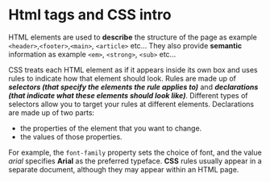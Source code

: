 # Html tags and CSS intro

HTML elements are used to **describe** the structure of the page as example `<header>`,`<footer>`,`<main>`, `<article>` etc...
They also provide **semantic** information as example `<em>`, `<strong>`, `<sub>` etc...

CSS treats each HTML element as if it appears inside its own box and uses rules to indicate how that element should look.
Rules are made up of **_selectors (that specify the elements the rule applies to)_** and **_declarations (that indicate what these elements should look like)_**. Different types of selectors allow you to target your rules at different elements. Declarations are made up of two parts:

- the properties of the element that you want to change.
- the values of those properties.

For example, the `font-family` property sets the choice of font, and the value _arial_ specifies **Arial** as the preferred typeface. **CSS** rules usually appear in a separate document, although they may appear within an HTML page.
